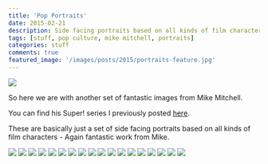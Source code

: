 ```yaml
---
title: 'Pop Portraits'
date: 2015-02-21
description: Side facing portraits based on all kinds of film characters
tags: [stuff, pop culture, mike mitchell, portraits]
categories: stuff
comments: true
featured_image: '/images/posts/2015/portraits-feature.jpg'
---
```


![](/images/posts/2015/portraits.jpg)

So here we are with another set of fantastic images from Mike Mitchell. 

You can find his Super! series I previously posted [here](/blog/super-post).

These are basically just a set of side facing portraits based on all kinds of film characters - Again fantastic work from Mike.

<div class="gallery" data-columns="3">
	<img src="/images/posts/2015/portraits-ash.jpg">
	<img src="/images/posts/2015/portraits-oldboy.jpg">
	<img src="/images/posts/2015/portraits-lloyd.jpg">
	<img src="/images/posts/2015/portraits-bride.jpg">
	<img src="/images/posts/2015/portraits-bunny.jpg">
	<img src="/images/posts/2015/portraits-doc.jpg">
	<img src="/images/posts/2015/portraits-hi.jpg">
	<img src="/images/posts/2015/portraits-dorothy.jpg">
	<img src="/images/posts/2015/portraits-igor.jpg">
	<img src="/images/posts/2015/portraits-beetlejuice.jpg">
	<img src="/images/posts/2015/portraits-macready.jpg">
	<img src="/images/posts/2015/portraits-jimmie.jpg">
	<img src="/images/posts/2015/portraits-joker.jpg">
	<img src="/images/posts/2015/portraits-mrpink.jpg">
	<img src="/images/posts/2015/portraits-mugatu.jpg">
	<img src="/images/posts/2015/portraits-nada.jpg">
	<img src="/images/posts/2015/portraits-naviny.jpg">
	<img src="/images/posts/2015/portraits-thegood.jpg">
</div>
